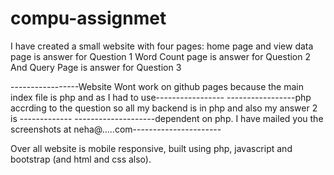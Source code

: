 # compu-assignmet
 

  I have created a small website with four pages:
    home page and view data page is answer for Question 1
    Word Count page is answer for Question 2
    And Query Page is answer for Question 3
    
  -----------------Website Wont work on github pages because the main index file is php and as I had to use-----------------
   -----------------php accrding to the question so all my backend is in php and also my answer 2 is -------------
    --------------------dependent on php. I have mailed you the screenshots at neha@.....com---------------------- 
    
   Over all website is mobile responsive, built using php, javascript and bootstrap (and html and css also).
   
